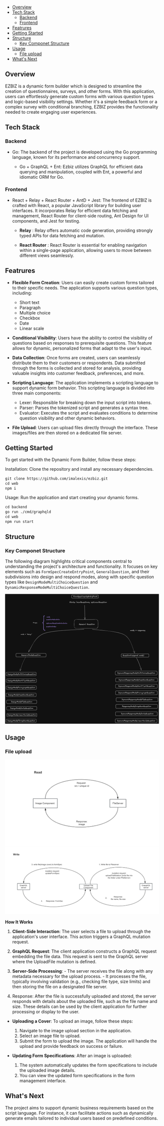 
- [Overview](#overview)
- [Tech Stack](#tech-stack)
  - [Backend](#backend)
  - [Frontend](#frontend)
- [Featrures](#featrures)
- [Getting Started](#getting-started)
- [Structure](#structure)
  - [Key Componet Structure](#key-componet-structure)
- [Usage](#usage)
  - [File upload](#file-upload)
- [What's Next](#whats-next)


## Overview

EZBIZ is a dynamic form builder which is designed to streamline the creation of questionnaires, surveys, and other forms. With this application, users can effortlessly generate custom forms with various question types and logic-based visibility settings. Whether it's a simple feedback form or a complex survey with conditional branching, EZBIZ provides the functionality needed to create engaging user experiences.

## Tech Stack

### Backend
- Go: The backend of the project is developed using the Go programming language, known for its performance and concurrency support.

  - Go + GraphQL + Ent: Ezbiz utilizes GraphQL for efficient data querying and manipulation, coupled with Ent, a powerful and idiomatic ORM for Go.
  
### Frontend

- React + Relay + React Router + AntD + Jest: The frontend of EZBIZ is crafted with React, a popular JavaScript library for building user interfaces. It incorporates Relay for efficient data fetching and management, React Router for client-side routing, Ant Design for UI components, and Jest for testing.

    - **Relay** : Relay offers automatic code generation, providing strongly typed APIs for data fetching and mutation.
        
    - **React Router** : React Router is essential for enabling navigation within a single-page application, allowing users to move between different views seamlessly.


## Featrures

- **Flexible Form Creation**: Users can easily create custom forms tailored to their specific needs. The application supports various question types, including:

    - Short text
    - Paragraph
    - Multiple choice
    - Checkbox
    - Date
    - Linear scale

- **Conditional Visibility**: Users have the ability to control the visibility of questions based on responses to prerequisite questions. This feature allows for dynamic, personalized forms that adapt to the user's input.

- **Data Collection**: Once forms are created, users can seamlessly distribute them to their customers or respondents. Data submitted through the forms is collected and stored for analysis, providing valuable insights into customer feedback, preferences, and more.

- **Scripting Language**: The application implements a scripting language to support dynamic form behavior. This scripting language is divided into three main components:

    - Lexer: Responsible for breaking down the input script into tokens.
    - Parser: Parses the tokenized script and generates a syntax tree.
    - Evaluator: Executes the script and evaluates conditions to determine question visibility and other dynamic behaviors.

- **File Upload**: Users can upload files directly through the interface. These images/files are then stored on a dedicated file server. 

## Getting Started

To get started with the Dynamic Form Builder, follow these steps:

Installation: Clone the repository and install any necessary dependencies.

```
git clone https://github.com/imalexis/ezbiz.git
cd web
npm i
```

Usage: Run the application and start creating your dynamic forms.

```
cd backend
go run ./cmd/graphqld
cd web
npm run start
```

## Structure
### Key Componet Structure

The following diagram highlights critical components central to understanding the project's architecture and functionality. It focuses on key elements such as `FormSpecCreateEntryPoint`, `GeneralQuestion`, and their subdivisions into design and respond modes, along with specific question types like `DesignModeMultiChoiceQuestion` and `DynamicResponseModeMultiChoiceQuestion`. 

![Component Structure Diagram](./docs/image/component_structure.png)

## Usage

### File upload

![File Upload Diagram](./docs/image/file_upload_diagram_1.png)
![File Upload Diagram](./docs/image/file_upload_diagram_2.png)

**How It Works**

  1. **Client-Side Interaction**: The user selects a file to upload through the application's user interface. This action triggers a GraphQL mutation request.
   
  2. **GraphQL Request**: The client application constructs a GraphQL request embedding the file data. This request is sent to the GraphQL server where the UploadFile mutation is defined.
   
  3. **Server-Side Processing**:
    - The server receives the file along with any metadata necessary for the upload process.
    - It processes the file, typically involving validation (e.g., checking file type, size limits) and then storing the file on a designated file server.
  
  4. Response: After the file is successfully uploaded and stored, the server responds with details about the uploaded file, such as the file name and size. These details can be used by the client application for further processing or display to the user.
   
  - **Uploading a Cover**: To upload an image, follow these steps:
    1. Navigate to the image upload section in the application.
    2. Select an image file to upload.
    3. Submit the form to upload the image. The application will handle the upload and provide feedback on success or failure.

  - **Updating Form Specifications**: After an image is uploaded:
    1. The system automatically updates the form specifications to include the uploaded image details.
    2. You can view the updated form specifications in the form management interface.

## What's Next

  The project aims to support dynamic business requirements based on the script language. For instance, it can facilitate actions such as dynamically generate emails tailored to individual users based on predefined conditions.